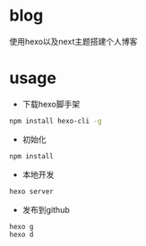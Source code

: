 # blog
使用hexo以及next主题搭建个人博客

# usage
* 下载hexo脚手架
```bash
npm install hexo-cli -g
```

* 初始化
```bash
npm install
```

* 本地开发
```bash
hexo server
```

* 发布到github
```bash
hexo g
hexo d
```
